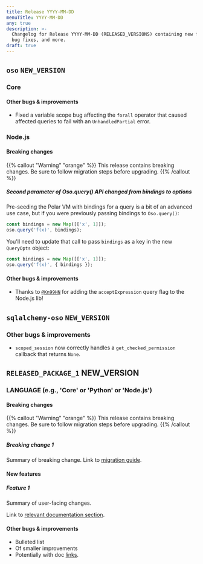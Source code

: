 ```yaml
---
title: Release YYYY-MM-DD
menuTitle: YYYY-MM-DD
any: true
description: >-
  Changelog for Release YYYY-MM-DD (RELEASED_VERSIONS) containing new features,
  bug fixes, and more.
draft: true
---
```


## `oso` `NEW_VERSION`

### Core

#### Other bugs & improvements

- Fixed a variable scope bug affecting the `forall` operator that caused affected
  queries to fail with an `UnhandledPartial` error.

### Node.js

#### Breaking changes

{{% callout "Warning" "orange" %}}
  This release contains breaking changes. Be sure to follow migration steps
  before upgrading.
{{% /callout %}}

##### Second parameter of Oso.query() API changed from bindings to options

Pre-seeding the Polar VM with bindings for a query is a bit of an advanced use
case, but if you were previously passing bindings to `Oso.query()`:

```js
const bindings = new Map([['x', 1]]);
oso.query('f(x)', bindings);
```

You'll need to update that call to pass `bindings` as a key in the new
`QueryOpts` object:

```js
const bindings = new Map([['x', 1]]);
oso.query('f(x)', { bindings });
```

#### Other bugs & improvements

- Thanks to [`@Kn99HN`](https://github.com/Kn99HN) for adding the
  `acceptExpression` query flag to the Node.js lib!

## `sqlalchemy-oso` `NEW_VERSION`

### Other bugs & improvements

- `scoped_session` now correctly handles a `get_checked_permission` callback that
  returns `None`.

## `RELEASED_PACKAGE_1` NEW_VERSION

### LANGUAGE (e.g., 'Core' or 'Python' or 'Node.js')

#### Breaking changes

<!-- TODO: remove warning and replace with "None" if no breaking changes. -->

{{% callout "Warning" "orange" %}}
  This release contains breaking changes. Be sure to follow migration steps
  before upgrading.
{{% /callout %}}

##### Breaking change 1

Summary of breaking change.
Link to [migration guide]().

#### New features

##### Feature 1

Summary of user-facing changes.

Link to [relevant documentation section]().

#### Other bugs & improvements

- Bulleted list
- Of smaller improvements
- Potentially with doc [links]().
